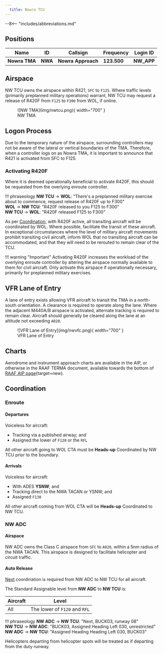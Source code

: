 ```yaml
---
  title: Nowra TCU
---
```


--8<-- "includes/abbreviations.md"

## Positions
| Name               | ID      | Callsign       | Frequency        | Login ID              |
| ------------------ | --------------| -------------- | ---------------- | --------------------------------------|
| **Nowra TMA**    | **NWA** | **Nowra Approach** | **123.500**          | **NW_APP**        |

## Airspace
NW TCU owns the airspace within R421, `SFC` to `F125`. Where traffic levels (primarily preplanned military operations) warrant, NW TCU may request a release of R420F from `F125` to `F300` from WOL, if online.

<figure markdown>
![NW TMA](img/nwtcu.png){ width="700" }
<figcaption>NW TMA</figcaption>
</figure>

## Logon Process
Due to the temporary nature of the airspace, surrounding controllers may not be aware of the lateral or vertical boundaries of the TMA. Therefore, when a controller logs on as Nowra TMA, it is important to announce that R421 is activated from SFC to F125.

### Activating R420F
Where it is deemed operationally beneficial to activate R420F, this should be requested from the overlying enroute controller.

!!! phraseology
    <span class="hotline">**NW TCU** -> **WOL**</span>: "There's a preplanned military exercise about to commence, request release of R420F up to F300"  
    <span class="hotline">**WOL** -> **NW TCU**</span>: "R420F released to you F125 to F300"  
    <span class="hotline">**NW TCU** -> **WOL**</span>: "R420F released F125 to F300"   

As per [Coordination](#enroute), with R420F active, all transiting aircraft will be coordinated by WOL. Where possible, facilitate the transit of these aircraft. In exceptional circumstances where the level of military aircraft movements prohibit transiting civil aircraft, inform WOL that no transiting aircraft can be accommodated, and that they will need to be rerouted to remain clear of the TCU.

!!! warning "Important"
    Activating R420F increases the workload of the overlying enroute controller by altering the airspace normally available to them for civil aircraft. Only activate this airspace if operationally necessary, primarily for preplanned military exercises.

## VFR Lane of Entry
A lane of entry exists allowing VFR aircraft to transit the TMA in a north-south orientiation. A clearance is required to operate along the lane. Where the adjacent M440A/B airspace is activated, alternate tracking is required to remain clear. Aircraft should generally be cleared along the lane at an altitude not exceeding `A020`.

<figure markdown>
![VFR Lane of Entry](img/nwvfc.png){ width="700" }
<figcaption>VFR Lane of Entry</figcaption>
</figure>

## Charts
Aerodrome and instrument approach charts are available in the AIP, or otherwise in the RAAF TERMA document, available towards the bottom of [RAAF AIP page](https://ais-af.airforce.gov.au/australian-aip){target=new}.

## Coordination
### Enroute
#### Departures
Voiceless for aircraft:
 
- Tracking via a published airway; and  
- Assigned the lower of `F120` or the `RFL`

All other aircraft going to WOL CTA must be **Heads-up** Coordinated by NW TCU prior to the boundary. 

#### Arrivals
Voiceless for aircraft:

- With ADES **YSNW**; and   
- Tracking direct to the NWA TACAN or YSNW; and  
- Assigned `F130`

All other aircraft coming from WOL CTA will be **Heads-up** Coordinated to NW TCU.

### NW ADC
#### Airspace
NW ADC owns the Class C airspace from `SFC` to `A020`, within a 5nm radius of the NWA TACAN. This airspace is designed to facilitate helicopter and circuit traffic.

#### Auto Release
[Next](../controller-skills/coordination.md#next) coordination is required from NW ADC to NW TCU for all aircraft.

The Standard Assignable level from **NW ADC** to **NW TCU** is:

| Aircraft | Level |
| -------- | ----- |
| All | The lower of `F120` and `RFL` | 

!!! phraseology
    <span class="hotline">**NW ADC** -> **NW TCU**</span>: "Next, BUCK03, runway 08"  
    <span class="hotline">**NW TCU** -> **NW ADC**</span>: "BUCK03, Assigned Heading Left 030, unrestricted"  
    <span class="hotline">**NW ADC** -> **NW TCU**</span>: "Assigned Heading Heading Left 030, BUCK03"

Helicopters departing from helicopter spots will be treated as if departing from the duty runway.